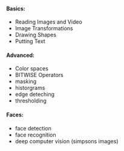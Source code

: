 #### Basics:
- Reading Images and Video
- Image Transformations
- Drawing Shapes
- Putting Text

#### Advanced:
- Color spaces
- BITWISE Operators
- masking
- historgrams
- edge deteching
- thresholding

#### Faces:
- face detection
- face recognition
- deep computer vision (simpsons images)